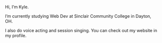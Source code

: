 Hi, I’m Kyle.

I’m currently studying Web Dev at Sinclair Community College in Dayton, OH. 

I also do voice acting and session singing. You can check out my website in my profile. 


<!---
kmarler18/kmarler18 is a ✨ special ✨ repository because its `README.md` (this file) appears on your GitHub profile.
You can click the Preview link to take a look at your changes.
--->
